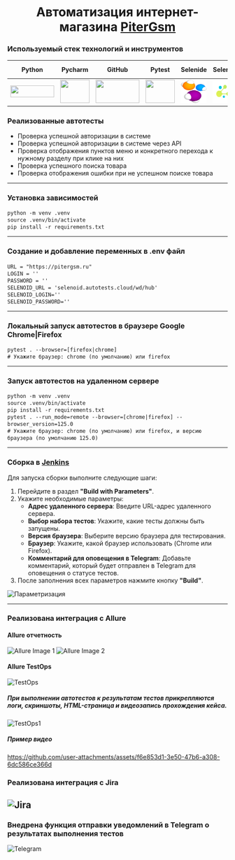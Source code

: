  <h1 align="center">Автоматизация интернет-магазина <a href="https://pitergsm.ru/">PiterGsm</a></h1>

### Используемый стек технологий и инструментов
| Python | Pycharm | GitHub | Pytest | Selenide | Selene | Allure Report | Allure TestOps | Jenkins | Jira | Telegram |
|--------|---------|--------|--------|----------|--------|---------------|----------------|---------|------|----------|
| <img src="https://www.python.org/static/img/python-logo.png" width="100" height="27"> | <img src="https://bobronium.gallerycdn.vsassets.io/extensions/bobronium/darcula-from-pycharm/0.9.0/1658399345105/Microsoft.VisualStudio.Services.Icons.Default" width="67" height="53"> | <img src="https://www.renebergelt.de/logos/github.png" width="100" height="53"> | <img src="https://upload.wikimedia.org/wikipedia/commons/thumb/b/ba/Pytest_logo.svg/800px-Pytest_logo.svg.png" width="67" height="53"> | <img src="https://github.com/AleksShakhmatov/HW_14_PY_FirstProject/blob/master/media/logo/Selenide.png?raw=true" width="67" height="53"> | <img src="https://github.com/AleksShakhmatov/HW_14_PY_FirstProject/blob/master/media/logo/Selene.png?raw=true" width="67" height="53"> | <img src="https://raw.githubusercontent.com/AleksShakhmatov/HW_14_PY_FirstProject/ae64e477ecd97b46b758d3d8fc30dba0d10cccf7/media/logo/Allure_Report.svg" width="67" height="53"> | <img src="https://raw.githubusercontent.com/AleksShakhmatov/HW_14_PY_FirstProject/ae64e477ecd97b46b758d3d8fc30dba0d10cccf7/media/logo/Allure_TestOps.svg" width="67" height="53"> | <img src="https://raw.githubusercontent.com/AleksShakhmatov/HW_14_PY_FirstProject/ae64e477ecd97b46b758d3d8fc30dba0d10cccf7/media/logo/Jenkins.svg" width="67" height="53"> | <img src="https://raw.githubusercontent.com/AleksShakhmatov/HW_14_PY_FirstProject/ae64e477ecd97b46b758d3d8fc30dba0d10cccf7/media/logo/Jira.svg" width="67" height="53"> | <img src="https://raw.githubusercontent.com/AleksShakhmatov/HW_14_PY_FirstProject/ae64e477ecd97b46b758d3d8fc30dba0d10cccf7/media/logo/Telegram.svg" width="67" height="53"> |

### Реализованные автотесты
- Проверка успешной авторизации в системе
- Проверка успешной авторизации в системе через API
- Проверка отображения пунктов меню и конкретного перехода к нужному разделу при клике на них
- Проверка успешного поиска товара
- Проверка отображения ошибки при не успешном поиске товара
---
### Установка зависимостей
```
python -m venv .venv
source .venv/bin/activate
pip install -r requirements.txt
```
---
### Создание и добавление переменных в .env файл
```
URL = "https://pitergsm.ru"
LOGIN = ''
PASSWORD = ''
SELENOID_URL = 'selenoid.autotests.cloud/wd/hub'
SELENOID_LOGIN=''
SELENOID_PASSWORD=''
```
---
### Локальный запуск автотестов в браузере Google Chrome|Firefox

```
pytest . --browser=[firefox|chrome]
# Укажите браузер: chrome (по умолчанию) или firefox
```
---
### Запуск автотестов на удаленном сервере
```
python -m venv .venv
source .venv/bin/activate
pip install -r requirements.txt
pytest . --run_mode=remote --browser=[chrome|firefox] --browser_version=125.0
# Укажите браузер: chrome (по умолчанию) или firefox, и версию браузера (по умолчанию 125.0)
```
---
### Сборка в <a href="https://jenkins.autotests.cloud/job/C16-lexaeliseev-hw14/">Jenkins</a>
Для запуска сборки выполните следующие шаги:
1. Перейдите в раздел **"Build with Parameters"**.
2. Укажите необходимые параметры:
   - **Адрес удаленного сервера**: Введите URL-адрес удаленного сервера.
   - **Выбор набора тестов**: Укажите, какие тесты должны быть запущены.
   - **Версия браузера**: Выберите версию браузера для тестирования.
   - **Браузер**: Укажите, какой браузер использовать (Chrome или Firefox).
   - **Комментарий для оповещения в Telegram**: Добавьте комментарий, который будет отправлен в Telegram для оповещения о статусе тестов.
3. После заполнения всех параметров нажмите кнопку **"Build"**.

![Параметризация](https://downloader.disk.yandex.ru/preview/4643599df4e9bc232a39f5624df15eea01abdbcbfeaad415c7b24efe4242ae07/675f3fc2/sj-sFvaekmSvWVCt7oFnc-pTYDwbCMsLM3D-pra5ZYO2wTsJsNk3TODGf7B8WZhYcqQHUjYrTsH3SSqzJVdp3A%3D%3D?uid=0&filename=параметризация.jpeg.jpg&disposition=inline&hash=&limit=0&content_type=image%2Fjpeg&owner_uid=0&tknv=v2&size=768x768)

---
### Реализована интеграция с Allure
#### Allure отчетность
![Allure Image 1](https://downloader.disk.yandex.ru/preview/f0c32b788ea11ba82f58acf51a0f5fa8782c8c201ab4b2047c45bb70155f893b/675f44bf/SeZw6LKQV5jSyMotMAhzIOVeEBPQsEGUVwXuEjKbY8NYF24gtbJyOBEeju2VA5a6qr9OL_UnnTgQNb4gJ1RnTw%3D%3D?uid=0&filename=allure.jpg&disposition=inline&hash=&limit=0&content_type=image%2Fjpeg&owner_uid=0&tknv=v2&size=768x768)
![Allure Image 2](https://downloader.disk.yandex.ru/preview/857119d3a21c4160be29a7533f969466de41e7a973d17d0f0b4894950487d9da/675f44ff/acKVlcKTGYGsTEm2uFweUMnJAGrRo2nR49uPdmkq9SGUVxdG7TaUvm4j-ZgbAVDg7yH0Lv0j7x0XjhmcsQMkfg%3D%3D?uid=0&filename=allure1.jpg&disposition=inline&hash=&limit=0&content_type=image%2Fjpeg&owner_uid=0&tknv=v2&size=768x768)
#### Allure TestOps
![TestOps](https://downloader.disk.yandex.ru/preview/28da4080ccb3b73b03d651d0ebc3c2ba6a40199d8ce2981573763f590f11f12c/675f3b95/TzZwBuc3ZEepEH1Wa2Q9Wnf7KSO1oRxDG3Vj7NJYyg0yapNWfAvDoFx01U1hDhYY-afSI4Cvqpqxp8v6VOZ0vA%3D%3D?uid=0&filename=testops.jpg&disposition=inline&hash=&limit=0&content_type=image%2Fjpeg&owner_uid=0&tknv=v2&size=768x768)
##### При выполнении автотестов к результатам тестов прикрепляются логи, скриншоты, HTML-страница и видеозапись прохождения кейса.
![TestOps1](https://downloader.disk.yandex.ru/preview/432dba5d5a5975381e191335e06c89f00379e2ec648598f928bce03a28d8c36b/675f3bc7/u3kNpH13M6KlKvErGhDlu3PogqDzGCdN8I3F1MzLghTMpnbNk9MDRTWr5bRfwxfXmgGr3RnjAyt4SiGwOIZM6A%3D%3D?uid=0&filename=testops1.jpg&disposition=inline&hash=&limit=0&content_type=image%2Fjpeg&owner_uid=0&tknv=v2&size=768x768)
##### Пример видео
https://github.com/user-attachments/assets/f6e853d1-3e50-47b6-a308-6dc586ce366d
### Реализована интеграция с Jira
![Jira](https://downloader.disk.yandex.ru/preview/b45588512bf91d56792d6dd8c078132e968c8280b31a6f748548dd36b8c8ee68/675f3e34/_yCxC1HuWAkLDNrwRd3Xsa1_UNysgJnv-CNLfeNfZI9f5ZtNWa5y9OZ-eATOIcd2f8ih-1tTbFGHtIOQ2KtEWg%3D%3D?uid=0&filename=jira.jpg&disposition=inline&hash=&limit=0&content_type=image%2Fjpeg&owner_uid=0&tknv=v2&size=768x768)
---
### Внедрена функция отправки уведомлений в Telegram о результатах выполнения тестов
![Telegram](https://downloader.disk.yandex.ru/preview/29e13194cfbfdd8208cfd5b6acb8fb565caa597cdf8062d4e237d37a790ed906/675f3f35/0dDTxPIZayj6BID4yqwhnmfeNjfxU9svG_i8f4dWSFkYlolTXYmQlQn_a_Qyip_zSl-NtK0_66HCjuSjnLyG6A%3D%3D?uid=0&filename=telegram.jpg&disposition=inline&hash=&limit=0&content_type=image%2Fjpeg&owner_uid=0&tknv=v2&size=768x768)
